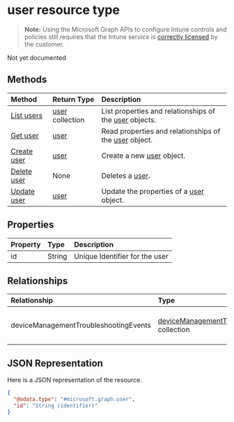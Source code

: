 # user resource type

> **Note:** Using the Microsoft Graph APIs to configure Intune controls and policies still requires that the Intune service is [correctly licensed](https://go.microsoft.com/fwlink/?linkid=839381) by the customer.

Not yet documented
## Methods
|Method|Return Type|Description|
|:---|:---|:---|
|[List users](../api/intune_troubleshooting_user_list.md)|[user](../resources/intune_troubleshooting_user.md) collection|List properties and relationships of the [user](../resources/intune_troubleshooting_user.md) objects.|
|[Get user](../api/intune_troubleshooting_user_get.md)|[user](../resources/intune_troubleshooting_user.md)|Read properties and relationships of the [user](../resources/intune_troubleshooting_user.md) object.|
|[Create user](../api/intune_troubleshooting_user_create.md)|[user](../resources/intune_troubleshooting_user.md)|Create a new [user](../resources/intune_troubleshooting_user.md) object.|
|[Delete user](../api/intune_troubleshooting_user_delete.md)|None|Deletes a [user](../resources/intune_troubleshooting_user.md).|
|[Update user](../api/intune_troubleshooting_user_update.md)|[user](../resources/intune_troubleshooting_user.md)|Update the properties of a [user](../resources/intune_troubleshooting_user.md) object.|

## Properties
|Property|Type|Description|
|:---|:---|:---|
|id|String|Unique Identifier for the user|

## Relationships
|Relationship|Type|Description|
|:---|:---|:---|
|deviceManagementTroubleshootingEvents|[deviceManagementTroubleshootingEvent](../resources/intune_troubleshooting_devicemanagementtroubleshootingevent.md) collection|The list of troubleshooting events for this user.|

## JSON Representation
Here is a JSON representation of the resource.
<!--{
  "blockType": "resource",
  "keyProperty": "id",
  "baseType": "microsoft.graph.directoryObject",
  "@odata.type": "microsoft.graph.user"
}-->
``` json
{
  "@odata.type": "#microsoft.graph.user",
  "id": "String (identifier)"
}
```



